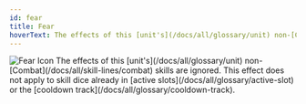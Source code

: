 ```yaml
---
id: fear
title: Fear
hoverText: The effects of this [unit's](/docs/all/glossary/unit) non-[Combat](/docs/all/skill-lines/combat) skills are ignored. This effect does not apply to skill dice already in [active slots](/docs/all/glossary/active-slot) or the [cooldown track](/docs/all/glossary/cooldown-track).
---
```


<img src="/icons/fear.svg" alt="Fear Icon" />
The effects of this [unit's](/docs/all/glossary/unit) non-[Combat](/docs/all/skill-lines/combat) skills are ignored. This effect does not apply to skill dice already in [active slots](/docs/all/glossary/active-slot) or the [cooldown track](/docs/all/glossary/cooldown-track).
